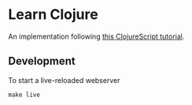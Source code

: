# Learn Clojure

An implementation following
[this ClojureScript tutorial](https://github.com/magomimmo/modern-cljs).

## Development

To start a live-reloaded webserver

    make live
